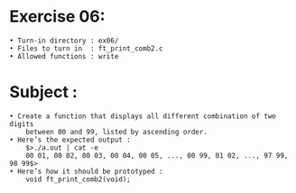 # Exercise 06:
	• Turn-in directory : ex06/
	• Files to turn in  : ft_print_comb2.c
	• Allowed functions : write
# Subject :
	• Create a function that displays all different combination of two digits
		between 00 and 99, listed by ascending order.
	• Here’s the expected output :
		$>./a.out | cat -e
		00 01, 00 02, 00 03, 00 04, 00 05, ..., 00 99, 01 02, ..., 97 99, 98 99$>
	• Here’s how it should be prototyped :
		void ft_print_comb2(void);

